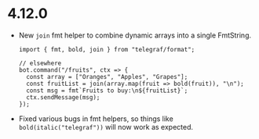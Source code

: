 # 4.12.0

* New `join` fmt helper to combine dynamic arrays into a single FmtString.

  ```TS
  import { fmt, bold, join } from "telegraf/format";

  // elsewhere
  bot.command("/fruits", ctx => {
    const array = ["Oranges", "Apples", "Grapes"];
    const fruitList = join(array.map(fruit => bold(fruit)), "\n");
    const msg = fmt`Fruits to buy:\n${fruitList}`;
    ctx.sendMessage(msg);
  });
  ```

* Fixed various bugs in fmt helpers, so things like `bold(italic("telegraf"))` will now work as expected.
